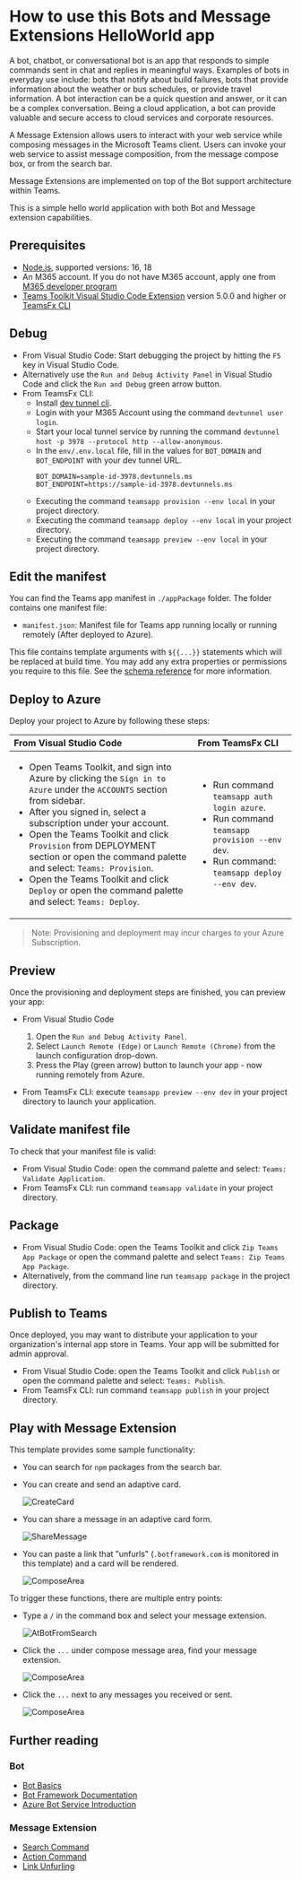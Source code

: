 # How to use this Bots and Message Extensions HelloWorld app

A bot, chatbot, or conversational bot is an app that responds to simple commands sent in chat and replies in meaningful ways. Examples of bots in everyday use include: bots that notify about build failures, bots that provide information about the weather or bus schedules, or provide travel information. A bot interaction can be a quick question and answer, or it can be a complex conversation. Being a cloud application, a bot can provide valuable and secure access to cloud services and corporate resources.

A Message Extension allows users to interact with your web service while composing messages in the Microsoft Teams client. Users can invoke your web service to assist message composition, from the message compose box, or from the search bar.

Message Extensions are implemented on top of the Bot support architecture within Teams.

This is a simple hello world application with both Bot and Message extension capabilities.

## Prerequisites

- [Node.js](https://nodejs.org/), supported versions: 16, 18
- An M365 account. If you do not have M365 account, apply one from [M365 developer program](https://developer.microsoft.com/en-us/microsoft-365/dev-program)
- [Teams Toolkit Visual Studio Code Extension](https://aka.ms/teams-toolkit) version 5.0.0 and higher or [TeamsFx CLI](https://aka.ms/teamsfx-toolkit-cli)

## Debug

- From Visual Studio Code: Start debugging the project by hitting the `F5` key in Visual Studio Code.
- Alternatively use the `Run and Debug Activity Panel` in Visual Studio Code and click the `Run and Debug` green arrow button.
- From TeamsFx CLI:
  - Install [dev tunnel cli](https://aka.ms/teamsfx-install-dev-tunnel).
  - Login with your M365 Account using the command `devtunnel user login`.
  - Start your local tunnel service by running the command `devtunnel host -p 3978 --protocol http --allow-anonymous`.
  - In the `env/.env.local` file, fill in the values for `BOT_DOMAIN` and `BOT_ENDPOINT` with your dev tunnel URL.
    ```
    BOT_DOMAIN=sample-id-3978.devtunnels.ms
    BOT_ENDPOINT=https://sample-id-3978.devtunnels.ms
    ```
  - Executing the command `teamsapp provision --env local` in your project directory.
  - Executing the command `teamsapp deploy --env local` in your project directory.
  - Executing the command `teamsapp preview --env local` in your project directory.

## Edit the manifest

You can find the Teams app manifest in `./appPackage` folder. The folder contains one manifest file:

- `manifest.json`: Manifest file for Teams app running locally or running remotely (After deployed to Azure).

This file contains template arguments with `${{...}}` statements which will be replaced at build time. You may add any extra properties or permissions you require to this file. See the [schema reference](https://docs.microsoft.com/en-us/microsoftteams/platform/resources/schema/manifest-schema) for more information.

## Deploy to Azure

Deploy your project to Azure by following these steps:

| From Visual Studio Code                                                                                                                                                                                                                                                                                                                                                                                                                                             | From TeamsFx CLI                                                                                                                                                     |
| :------------------------------------------------------------------------------------------------------------------------------------------------------------------------------------------------------------------------------------------------------------------------------------------------------------------------------------------------------------------------------------------------------------------------------------------------------------------ | :------------------------------------------------------------------------------------------------------------------------------------------------------------------- |
| <ul><li>Open Teams Toolkit, and sign into Azure by clicking the `Sign in to Azure` under the `ACCOUNTS` section from sidebar.</li> <li>After you signed in, select a subscription under your account.</li><li>Open the Teams Toolkit and click `Provision` from DEPLOYMENT section or open the command palette and select: `Teams: Provision`.</li><li>Open the Teams Toolkit and click `Deploy` or open the command palette and select: `Teams: Deploy`.</li></ul> | <ul> <li>Run command `teamsapp auth login azure`.</li> <li>Run command `teamsapp provision --env dev`.</li> <li>Run command: `teamsapp deploy --env dev`. </li></ul> |

> Note: Provisioning and deployment may incur charges to your Azure Subscription.

## Preview

Once the provisioning and deployment steps are finished, you can preview your app:

- From Visual Studio Code

  1. Open the `Run and Debug Activity Panel`.
  1. Select `Launch Remote (Edge)` or `Launch Remote (Chrome)` from the launch configuration drop-down.
  1. Press the Play (green arrow) button to launch your app - now running remotely from Azure.

- From TeamsFx CLI: execute `teamsapp preview --env dev` in your project directory to launch your application.

## Validate manifest file

To check that your manifest file is valid:

- From Visual Studio Code: open the command palette and select: `Teams: Validate Application`.
- From TeamsFx CLI: run command `teamsapp validate` in your project directory.

## Package

- From Visual Studio Code: open the Teams Toolkit and click `Zip Teams App Package` or open the command palette and select `Teams: Zip Teams App Package`.
- Alternatively, from the command line run `teamsapp package` in the project directory.

## Publish to Teams

Once deployed, you may want to distribute your application to your organization's internal app store in Teams. Your app will be submitted for admin approval.

- From Visual Studio Code: open the Teams Toolkit and click `Publish` or open the command palette and select: `Teams: Publish`.
- From TeamsFx CLI: run command `teamsapp publish` in your project directory.

## Play with Message Extension

This template provides some sample functionality:

- You can search for `npm` packages from the search bar.

- You can create and send an adaptive card.

  ![CreateCard](https://github.com/OfficeDev/TeamsFx/assets/86260893/a0a8304b-3074-4eb8-9097-655cdda0b937)

- You can share a message in an adaptive card form.

  ![ShareMessage](https://github.com/OfficeDev/TeamsFx/assets/86260893/a7d4dd7b-6466-4e89-8f42-b93629a90bc8)

- You can paste a link that "unfurls" (`.botframework.com` is monitored in this template) and a card will be rendered.

  ![ComposeArea](https://github.com/OfficeDev/TeamsFx/assets/86260893/2b155dc8-9c01-4f14-8e2f-d179b81e97c6)

To trigger these functions, there are multiple entry points:

- Type a `/` in the command box and select your message extension.

  ![AtBotFromSearch](https://github.com/OfficeDev/TeamsFx/assets/86260893/d9ee7f72-0248-4a35-ae4d-e09d447614e6)

- Click the `...` under compose message area, find your message extension.

  ![ComposeArea](https://github.com/OfficeDev/TeamsFx/assets/86260893/f447f015-bb68-4ae2-9e0a-aae69c00c328)

- Click the `...` next to any messages you received or sent.

  ![ComposeArea](https://github.com/OfficeDev/TeamsFx/assets/86260893/0237dc5a-8b4d-4f52-a2fb-95ad17264c90)

## Further reading

### Bot

- [Bot Basics](https://docs.microsoft.com/azure/bot-service/bot-builder-basics?view=azure-bot-service-4.0)
- [Bot Framework Documentation](https://docs.botframework.com/)
- [Azure Bot Service Introduction](https://docs.microsoft.com/azure/bot-service/bot-service-overview-introduction?view=azure-bot-service-4.0)

### Message Extension

- [Search Command](https://docs.microsoft.com/en-us/microsoftteams/platform/messaging-extensions/how-to/search-commands/define-search-command)
- [Action Command](https://docs.microsoft.com/en-us/microsoftteams/platform/messaging-extensions/how-to/action-commands/define-action-command)
- [Link Unfurling](https://docs.microsoft.com/en-us/microsoftteams/platform/messaging-extensions/how-to/link-unfurling?tabs=dotnet)
